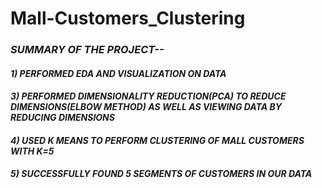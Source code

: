 # Mall-Customers_Clustering

<h3 align= "left"><em>SUMMARY OF THE PROJECT--</em></h3>
<h4 align= "left"><em>1) PERFORMED EDA AND VISUALIZATION ON DATA</em></h4>
<h4 align= "left"><em>3) PERFORMED DIMENSIONALITY REDUCTION(PCA) TO REDUCE DIMENSIONS(ELBOW METHOD) AS WELL AS VIEWING DATA BY REDUCING DIMENSIONS</em></h4>
<h4 align= "left"><em>4) USED K MEANS TO PERFORM CLUSTERING OF MALL CUSTOMERS WITH K=5</em></h4>
<h4 align= "left"><em>5) SUCCESSFULLY FOUND 5 SEGMENTS OF CUSTOMERS IN OUR DATA</em></h4>

